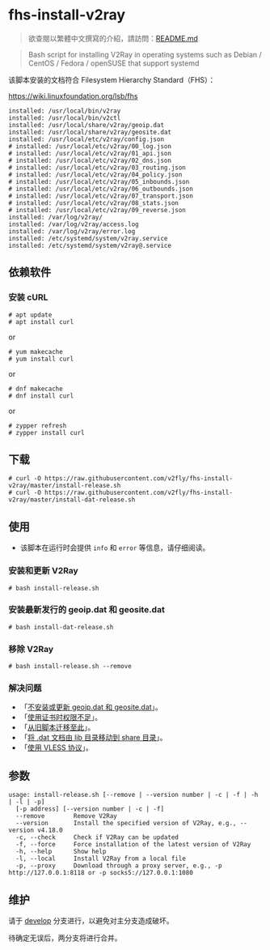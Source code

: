 # fhs-install-v2ray

> 欲查閱以繁體中文撰寫的介紹，請訪問：[README.md](README.md)

> Bash script for installing V2Ray in operating systems such as Debian / CentOS / Fedora / openSUSE that support systemd

该脚本安装的文档符合 Filesystem Hierarchy Standard（FHS）：

https://wiki.linuxfoundation.org/lsb/fhs

```
installed: /usr/local/bin/v2ray
installed: /usr/local/bin/v2ctl
installed: /usr/local/share/v2ray/geoip.dat
installed: /usr/local/share/v2ray/geosite.dat
installed: /usr/local/etc/v2ray/config.json
# installed: /usr/local/etc/v2ray/00_log.json
# installed: /usr/local/etc/v2ray/01_api.json
# installed: /usr/local/etc/v2ray/02_dns.json
# installed: /usr/local/etc/v2ray/03_routing.json
# installed: /usr/local/etc/v2ray/04_policy.json
# installed: /usr/local/etc/v2ray/05_inbounds.json
# installed: /usr/local/etc/v2ray/06_outbounds.json
# installed: /usr/local/etc/v2ray/07_transport.json
# installed: /usr/local/etc/v2ray/08_stats.json
# installed: /usr/local/etc/v2ray/09_reverse.json
installed: /var/log/v2ray/
installed: /var/log/v2ray/access.log
installed: /var/log/v2ray/error.log
installed: /etc/systemd/system/v2ray.service
installed: /etc/systemd/system/v2ray@.service
```

## 依赖软件

### 安装 cURL

```
# apt update
# apt install curl
```

or

```
# yum makecache
# yum install curl
```

or

```
# dnf makecache
# dnf install curl
```

or

```
# zypper refresh
# zypper install curl
```

## 下载

```
# curl -O https://raw.githubusercontent.com/v2fly/fhs-install-v2ray/master/install-release.sh
# curl -O https://raw.githubusercontent.com/v2fly/fhs-install-v2ray/master/install-dat-release.sh
```

## 使用

* 该脚本在运行时会提供 `info` 和 `error` 等信息，请仔细阅读。

### 安装和更新 V2Ray

```
# bash install-release.sh
```

### 安装最新发行的 geoip.dat 和 geosite.dat

```
# bash install-dat-release.sh
```

### 移除 V2Ray

```
# bash install-release.sh --remove
```

### 解决问题

* 「[不安装或更新 geoip.dat 和 geosite.dat](https://github.com/v2fly/fhs-install-v2ray/wiki/Do-not-install-or-update-geoip.dat-and-geosite.dat-zh-Hans-CN)」。
* 「[使用证书时权限不足](https://github.com/v2fly/fhs-install-v2ray/wiki/Insufficient-permissions-when-using-certificates-zh-Hans-CN)」。
* 「[从旧脚本迁移至此](https://github.com/v2fly/fhs-install-v2ray/wiki/Migrate-from-the-old-script-to-this-zh-Hans-CN)」。
* 「[将 .dat 文档由 lib 目录移动到 share 目录](https://github.com/v2fly/fhs-install-v2ray/wiki/Move-.dat-files-from-lib-directory-to-share-directory-zh-Hans-CN)」。
* 「[使用 VLESS 协议](https://github.com/v2fly/fhs-install-v2ray/wiki/To-use-the-VLESS-protocol-zh-Hans-CN)」。

## 参数

```
usage: install-release.sh [--remove | --version number | -c | -f | -h | -l | -p]
  [-p address] [--version number | -c | -f]
  --remove        Remove V2Ray
  --version       Install the specified version of V2Ray, e.g., --version v4.18.0
  -c, --check     Check if V2Ray can be updated
  -f, --force     Force installation of the latest version of V2Ray
  -h, --help      Show help
  -l, --local     Install V2Ray from a local file
  -p, --proxy     Download through a proxy server, e.g., -p http://127.0.0.1:8118 or -p socks5://127.0.0.1:1080
```

## 维护

请于 [develop](https://github.com/v2fly/fhs-install-v2ray/tree/develop) 分支进行，以避免对主分支造成破坏。

待确定无误后，两分支将进行合并。
